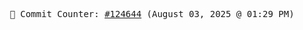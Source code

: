 <p align="center">
    <samp>
        📮 Commit Counter: <a href="https://github.com/Javascript-void0/Javascript-void0/commits/main">#124644</a> (August 03, 2025 @ 01:29 PM)
    </samp>
</p>